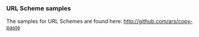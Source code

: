 <h3>URL Scheme samples</h3>

The samples for URL Schemes are found here: http://github.com/ars/copy-paste